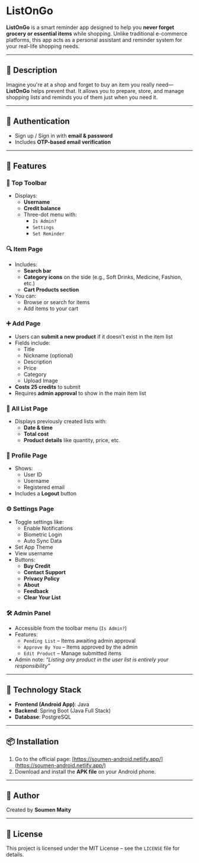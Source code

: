 # ListOnGo

**ListOnGo** is a smart reminder app designed to help you **never forget grocery or essential items** while shopping. Unlike traditional e-commerce platforms, this app acts as a personal assistant and reminder system for your real-life shopping needs.

---

## 📝 Description

Imagine you're at a shop and forget to buy an item you really need—**ListOnGo** helps prevent that. It allows you to prepare, store, and manage shopping lists and reminds you of them just when you need it.

---

## 🔐 Authentication

- Sign up / Sign in with **email & password**
- Includes **OTP-based email verification**

---

## 🚀 Features

### 📌 Top Toolbar
- Displays:
  - **Username**
  - **Credit balance**
  - Three-dot menu with:
    - `Is Admin?`
    - `Settings`
    - `Set Reminder`

### 🔍 Item Page
- Includes:
  - **Search bar**
  - **Category icons** on the side (e.g., Soft Drinks, Medicine, Fashion, etc.)
  - **Cart Products section**
- You can:
  - Browse or search for items
  - Add items to your cart

### ➕ Add Page
- Users can **submit a new product** if it doesn’t exist in the item list
- Fields include:
  - Title
  - Nickname (optional)
  - Description
  - Price
  - Category
  - Upload Image
- **Costs 25 credits** to submit
- Requires **admin approval** to show in the main item list

### 📃 All List Page
- Displays previously created lists with:
  - **Date & time**
  - **Total cost**
  - **Product details** like quantity, price, etc.

### 👤 Profile Page
- Shows:
  - User ID
  - Username
  - Registered email
- Includes a **Logout** button

### ⚙️ Settings Page
- Toggle settings like:
  - Enable Notifications
  - Biometric Login
  - Auto Sync Data
- Set App Theme
- View username
- Buttons:
  - **Buy Credit**
  - **Contact Support**
  - **Privacy Policy**
  - **About**
  - **Feedback**
  - **Clear Your List**

### 🛠️ Admin Panel
- Accessible from the toolbar menu (`Is Admin?`)
- Features:
  - `Pending List` – Items awaiting admin approval
  - `Approve By You` – Items approved by the admin
  - `Edit Product` – Manage submitted items
- Admin note: *“Listing any product in the user list is entirely your responsibility”*

---

## 🧪 Technology Stack

- **Frontend (Android App)**: Java
- **Backend**: Spring Boot (Java Full Stack)
- **Database**: PostgreSQL

---

## 📦 Installation

1. Go to the official page: [https://soumen-android.netlify.app/](https://soumen-android.netlify.app/)
2. Download and install the **APK file** on your Android phone.

---

## 👤 Author

Created by **Soumen Maity**

---

## 📄 License

This project is licensed under the MIT License – see the `LICENSE` file for details.

